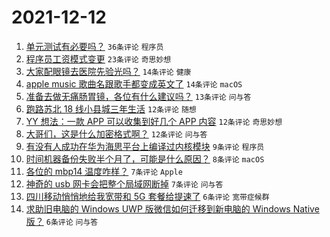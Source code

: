# 2021-12-12

1. [单元测试有必要吗？](https://www.v2ex.com/t/821608) `36条评论` `程序员`
1. [程序员工资模式变更](https://www.v2ex.com/t/821610) `23条评论` `奇思妙想`
1. [大家配眼镜去医院先验光吗？](https://www.v2ex.com/t/821624) `14条评论` `健康`
1. [apple music 歌曲名跟歌手都变成英文了](https://www.v2ex.com/t/821604) `14条评论` `macOS`
1. [准备去做无痛肠胃镜，各位有什么建议吗？](https://www.v2ex.com/t/821634) `13条评论` `问与答`
1. [跑路苏北 18 线小县城三年生活](https://www.v2ex.com/t/821635) `12条评论` `随想`
1. [YY 想法：一款 APP 可以收集到好几个 APP 内容](https://www.v2ex.com/t/821632) `12条评论` `奇思妙想`
1. [大哥们，这是什么加密格式啊？](https://www.v2ex.com/t/821630) `12条评论` `问与答`
1. [有没有人成功在华为海思平台上编译过内核模块](https://www.v2ex.com/t/821614) `9条评论` `程序员`
1. [时间机器备份失败半个月了，可能是什么原因？](https://www.v2ex.com/t/821609) `8条评论` `macOS`
1. [各位的 mbp14 温度咋样？](https://www.v2ex.com/t/821641) `7条评论` `Apple`
1. [神奇的 usb 网卡会把整个局域网断掉](https://www.v2ex.com/t/821640) `7条评论` `问与答`
1. [四川移动悄悄地给我宽带和 5G 套餐给提速了](https://www.v2ex.com/t/821636) `6条评论` `宽带症候群`
1. [求助旧电脑的 Windows UWP 版微信如何迁移到新电脑的 Windows Native 版？](https://www.v2ex.com/t/821620) `6条评论` `问与答`

